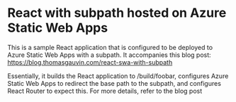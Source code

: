 # React with subpath hosted on Azure Static Web Apps

This is a sample React application that is configured to be deployed to Azure Static Web Apps with a subpath. It accompanies this blog post: https://blog.thomasgauvin.com/react-swa-with-subpath

Essentially, it builds the React application to /build/foobar, configures Azure Static Web Apps to redirect the base path to the subpath, and configures React Router to expect this. For more details, refer to the blog post
